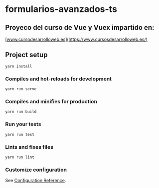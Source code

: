 # formularios-avanzados-ts

## Proyeco del curso de Vue y Vuex impartido en:

[www.cursodesarrolloweb.es](https://www.cursosdesarrolloweb.es/)

## Project setup

```
yarn install
```

### Compiles and hot-reloads for development

```
yarn run serve
```

### Compiles and minifies for production

```
yarn run build
```

### Run your tests

```
yarn run test
```

### Lints and fixes files

```
yarn run lint
```

### Customize configuration

See [Configuration Reference](https://cli.vuejs.org/config/).
